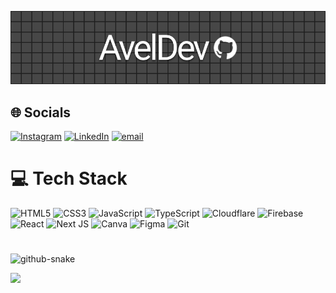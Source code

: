 ![Background](./background.png)

## 🌐 Socials
[![Instagram](https://img.shields.io/badge/Instagram-%23E4405F.svg?logo=Instagram&logoColor=white)](https://instagram.com/avel.prvt) [![LinkedIn](https://img.shields.io/badge/LinkedIn-%230077B5.svg?logo=linkedin&logoColor=white)](https://linkedin.com/in/eryk-kunasz) [![email](https://img.shields.io/badge/Email-D14836?logo=gmail&logoColor=white)](mailto:eryk.kunasz@gmail.com) 

# 💻 Tech Stack
![HTML5](https://img.shields.io/badge/html5-%23E34F26.svg?style=for-the-badge&logo=html5&logoColor=white) ![CSS3](https://img.shields.io/badge/css3-%231572B6.svg?style=for-the-badge&logo=css3&logoColor=white) ![JavaScript](https://img.shields.io/badge/javascript-%23323330.svg?style=for-the-badge&logo=javascript&logoColor=%23F7DF1E) ![TypeScript](https://img.shields.io/badge/typescript-%23007ACC.svg?style=for-the-badge&logo=typescript&logoColor=white) ![Cloudflare](https://img.shields.io/badge/Cloudflare-F38020?style=for-the-badge&logo=Cloudflare&logoColor=white) ![Firebase](https://img.shields.io/badge/firebase-%23039BE5.svg?style=for-the-badge&logo=firebase) ![React](https://img.shields.io/badge/react-%2320232a.svg?style=for-the-badge&logo=react&logoColor=%2361DAFB) ![Next JS](https://img.shields.io/badge/Next-black?style=for-the-badge&logo=next.js&logoColor=white) ![Canva](https://img.shields.io/badge/Canva-%2300C4CC.svg?style=for-the-badge&logo=Canva&logoColor=white) ![Figma](https://img.shields.io/badge/figma-%23F24E1E.svg?style=for-the-badge&logo=figma&logoColor=white) ![Git](https://img.shields.io/badge/git-%23F05033.svg?style=for-the-badge&logo=git&logoColor=white)

#

<picture>
    <source media="(prefers-color-scheme: dark)" srcset="https://raw.githubusercontent.com/AvelDev/aveldev/refs/heads/output/github-snake-dark.svg" />
    <source media="(prefers-color-scheme: light)" srcset="https://raw.githubusercontent.com/AvelDev/aveldev/refs/heads/output/github-snake.svg" />
    <img alt="github-snake" src=="https://raw.githubusercontent.com/AvelDev/aveldev/refs/heads/output/github-snake.svg" />
</picture>

[![](https://visitcount.itsvg.in/api?id=Aveldev&icon=0&color=0)](https://visitcount.itsvg.in)
